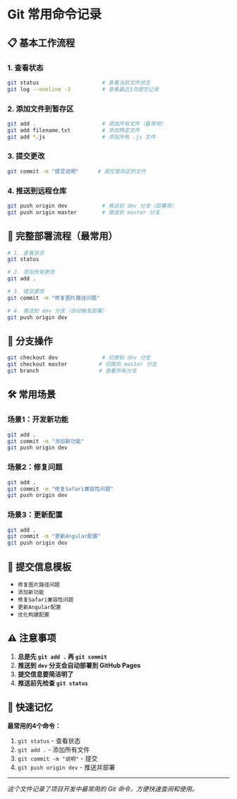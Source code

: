 # Git 常用命令记录

## 📋 基本工作流程

### 1. 查看状态
```bash
git status                    # 查看当前文件状态
git log --oneline -3          # 查看最近3次提交记录
```

### 2. 添加文件到暂存区
```bash
git add .                     # 添加所有文件（最常用）
git add filename.txt          # 添加特定文件
git add *.js                  # 添加所有 .js 文件
```

### 3. 提交更改
```bash
git commit -m "提交说明"      # 提交暂存区的文件
```

### 4. 推送到远程仓库
```bash
git push origin dev           # 推送到 dev 分支（部署用）
git push origin master        # 推送到 master 分支
```

## 🚀 完整部署流程（最常用）

```bash
# 1. 查看状态
git status

# 2. 添加所有更改
git add .

# 3. 提交更改
git commit -m "修复图片路径问题"

# 4. 推送到 dev 分支（自动触发部署）
git push origin dev
```

## 🔄 分支操作

```bash
git checkout dev              # 切换到 dev 分支
git checkout master          # 切换到 master 分支
git branch                   # 查看所有分支
```

## 🛠️ 常用场景

### 场景1：开发新功能
```bash
git add .
git commit -m "添加新功能"
git push origin dev
```

### 场景2：修复问题
```bash
git add .
git commit -m "修复Safari兼容性问题"
git push origin dev
```

### 场景3：更新配置
```bash
git add .
git commit -m "更新Angular配置"
git push origin dev
```

## 📝 提交信息模板

- `修复图片路径问题`
- `添加新功能`
- `修复Safari兼容性问题`
- `更新Angular配置`
- `优化构建配置`

## ⚠️ 注意事项

1. **总是先 `git add .` 再 `git commit`**
2. **推送到 `dev` 分支会自动部署到 GitHub Pages**
3. **提交信息要简洁明了**
4. **推送前先检查 `git status`**

## 🎯 快速记忆

**最常用的4个命令：**
1. `git status` - 查看状态
2. `git add .` - 添加所有文件
3. `git commit -m "说明"` - 提交
4. `git push origin dev` - 推送并部署

---
*这个文件记录了项目开发中最常用的 Git 命令，方便快速查阅和使用。*
